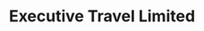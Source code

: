 ---
title: "Executive Travel Limited"
url: /st-johns/executive-travel-limited/
shop: travel agency
---